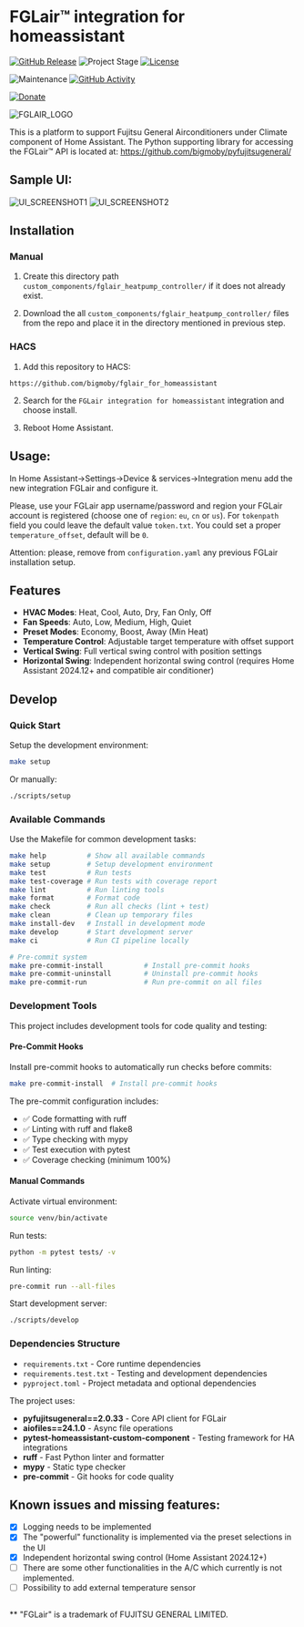 # FGLair&trade; integration for homeassistant

[![GitHub Release][releases-shield]][releases]
![Project Stage][project-stage-shield]
[![License][license-shield]](LICENSE.md)

![Maintenance][maintenance-shield]
[![GitHub Activity][commits-shield]][commits]

[![Donate](https://img.shields.io/badge/donate-BuyMeCoffee-yellow.svg)](https://www.buymeacoffee.com/bigmoby)

![FGLAIR_LOGO](FGLair_logo.png)

This is a platform to support Fujitsu General Airconditioners under Climate component of Home Assistant. The Python supporting library for accessing the FGLair&trade; API is located at: https://github.com/bigmoby/pyfujitsugeneral/

## Sample UI:

![UI_SCREENSHOT1](Capture.PNG)
![UI_SCREENSHOT2](Capture2.PNG)

## Installation

### Manual

1. Create this directory path `custom_components/fglair_heatpump_controller/` if it does not already exist.

2. Download the all `custom_components/fglair_heatpump_controller/` files from the repo and place it in the directory mentioned in previous step.

### HACS

1. Add this repository to HACS:

```
https://github.com/bigmoby/fglair_for_homeassistant
```

2. Search for the `FGLair integration for homeassistant` integration and choose install.

3. Reboot Home Assistant.

## Usage:

In Home Assistant->Settings->Device & services->Integration menu add the new integration FGLair and configure it.

Please, use your FGLair app username/password and region your FGLair account is registered (choose one of `region`: `eu`, `cn` or `us`). For `tokenpath` field you could leave the default value `token.txt`. You could set a proper `temperature_offset`, default will be `0`.

Attention: please, remove from `configuration.yaml` any previous FGLair installation setup.

## Features

- **HVAC Modes**: Heat, Cool, Auto, Dry, Fan Only, Off
- **Fan Speeds**: Auto, Low, Medium, High, Quiet
- **Preset Modes**: Economy, Boost, Away (Min Heat)
- **Temperature Control**: Adjustable target temperature with offset support
- **Vertical Swing**: Full vertical swing control with position settings
- **Horizontal Swing**: Independent horizontal swing control (requires Home Assistant 2024.12+ and compatible air conditioner)

## Develop

### Quick Start

Setup the development environment:

```bash
make setup
```

Or manually:

```bash
./scripts/setup
```

### Available Commands

Use the Makefile for common development tasks:

```bash
make help          # Show all available commands
make setup         # Setup development environment
make test          # Run tests
make test-coverage # Run tests with coverage report
make lint          # Run linting tools
make format        # Format code
make check         # Run all checks (lint + test)
make clean         # Clean up temporary files
make install-dev   # Install in development mode
make develop       # Start development server
make ci            # Run CI pipeline locally

# Pre-commit system
make pre-commit-install          # Install pre-commit hooks
make pre-commit-uninstall        # Uninstall pre-commit hooks
make pre-commit-run              # Run pre-commit on all files
```

### Development Tools

This project includes development tools for code quality and testing:

#### Pre-Commit Hooks

Install pre-commit hooks to automatically run checks before commits:

```bash
make pre-commit-install  # Install pre-commit hooks
```

The pre-commit configuration includes:

- ✅ Code formatting with ruff
- ✅ Linting with ruff and flake8
- ✅ Type checking with mypy
- ✅ Test execution with pytest
- ✅ Coverage checking (minimum 100%)

#### Manual Commands

Activate virtual environment:

```bash
source venv/bin/activate
```

Run tests:

```bash
python -m pytest tests/ -v
```

Run linting:

```bash
pre-commit run --all-files
```

Start development server:

```bash
./scripts/develop
```

### Dependencies Structure

- `requirements.txt` - Core runtime dependencies
- `requirements.test.txt` - Testing and development dependencies
- `pyproject.toml` - Project metadata and optional dependencies

The project uses:

- **pyfujitsugeneral==2.0.33** - Core API client for FGLair
- **aiofiles==24.1.0** - Async file operations
- **pytest-homeassistant-custom-component** - Testing framework for HA integrations
- **ruff** - Fast Python linter and formatter
- **mypy** - Static type checker
- **pre-commit** - Git hooks for code quality

## Known issues and missing features:

- [x] Logging needs to be implemented
- [x] The "powerful" functionality is implemented via the preset selections in the UI
- [x] Independent horizontal swing control (Home Assistant 2024.12+)
- [ ] There are some other functionalities in the A/C which currently is not implemented.
- [ ] Possibility to add external temperature sensor

##

\*\* "FGLair" is a trademark of FUJITSU GENERAL LIMITED.

[releases-shield]: https://img.shields.io/github/release/bigmoby/fglair_for_homeassistant.svg
[releases]: https://github.com/bigmoby/fglair_for_homeassistant/releases
[project-stage-shield]: https://img.shields.io/badge/project%20stage-production%20ready-brightgreen.svg
[license-shield]: https://img.shields.io/github/license/bigmoby/fglair_for_homeassistant
[maintenance-shield]: https://img.shields.io/maintenance/yes/2025.svg
[commits-shield]: https://img.shields.io/github/commit-activity/y/bigmoby/fglair_for_homeassistant.svg
[commits]: https://img.shields.io/github/commits/bigmoby/fglair_for_homeassistant
